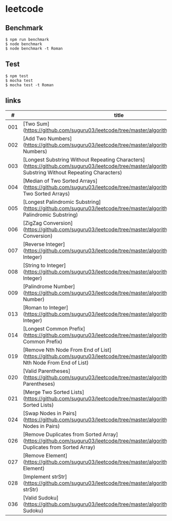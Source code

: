 # leetcode

## Benchmark
```
$ npm run benchmark
$ node benchmark
$ node benchmark -t Roman
```

## Test
```
$ npm test
$ mocha test
$ mocha test -t Roman
```

## links
|#|title|
|---|---|
|001|[Two Sum](https://github.com/suguru03/leetcode/tree/master/algorithms/001.Two Sum)|
|002|[Add Two Numbers](https://github.com/suguru03/leetcode/tree/master/algorithms/002.Add Two Numbers)|
|003|[Longest Substring Without Repeating Characters](https://github.com/suguru03/leetcode/tree/master/algorithms/003.Longest Substring Without Repeating Characters)|
|004|[Median of Two Sorted Arrays](https://github.com/suguru03/leetcode/tree/master/algorithms/004.Median of Two Sorted Arrays)|
|005|[Longest Palindromic Substring](https://github.com/suguru03/leetcode/tree/master/algorithms/005.Longest Palindromic Substring)|
|006|[ZigZag Conversion](https://github.com/suguru03/leetcode/tree/master/algorithms/006.ZigZag Conversion)|
|007|[Reverse Integer](https://github.com/suguru03/leetcode/tree/master/algorithms/007.Reverse Integer)|
|008|[String to Integer](https://github.com/suguru03/leetcode/tree/master/algorithms/008.String to Integer)|
|009|[Palindrome Number](https://github.com/suguru03/leetcode/tree/master/algorithms/009.Palindrome Number)|
|013|[Roman to Integer](https://github.com/suguru03/leetcode/tree/master/algorithms/013.Roman to Integer)|
|014|[Longest Common Prefix](https://github.com/suguru03/leetcode/tree/master/algorithms/014.Longest Common Prefix)|
|019|[Remove Nth Node From End of List](https://github.com/suguru03/leetcode/tree/master/algorithms/019.Remove Nth Node From End of List)|
|020|[Valid Parentheses](https://github.com/suguru03/leetcode/tree/master/algorithms/020.Valid Parentheses)|
|021|[Merge Two Sorted Lists](https://github.com/suguru03/leetcode/tree/master/algorithms/021.Merge Two Sorted Lists)|
|024|[Swap Nodes in Pairs](https://github.com/suguru03/leetcode/tree/master/algorithms/024.Swap Nodes in Pairs)|
|026|[Remove Duplicates from Sorted Array](https://github.com/suguru03/leetcode/tree/master/algorithms/026.Remove Duplicates from Sorted Array)|
|027|[Remove Element](https://github.com/suguru03/leetcode/tree/master/algorithms/027.Remove Element)|
|028|[Implement strStr](https://github.com/suguru03/leetcode/tree/master/algorithms/028.Implement strStr)|
|036|[Valid Sudoku](https://github.com/suguru03/leetcode/tree/master/algorithms/036.Valid Sudoku)|
